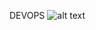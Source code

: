 DEVOPS 
![alt text](https://fitnessvolt.com/wp-content/uploads/2017/06/Ronnie-Coleman-Police.jpg)




